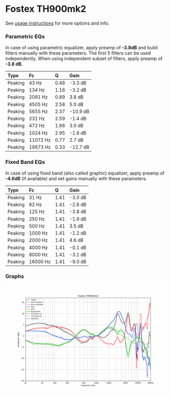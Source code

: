 # Fostex TH900mk2
See [usage instructions](https://github.com/jaakkopasanen/AutoEq#usage) for more options and info.

### Parametric EQs
In case of using parametric equalizer, apply preamp of **-3.8dB** and build filters manually
with these parameters. The first 5 filters can be used independently.
When using independent subset of filters, apply preamp of **-3.8 dB**.

| Type    | Fc       |    Q | Gain     |
|:--------|:---------|:-----|:---------|
| Peaking | 43 Hz    | 0.48 | -3.3 dB  |
| Peaking | 134 Hz   | 1.16 | -3.2 dB  |
| Peaking | 2091 Hz  | 0.89 | 3.8 dB   |
| Peaking | 4505 Hz  | 2.58 | 5.0 dB   |
| Peaking | 5655 Hz  | 2.37 | -10.9 dB |
| Peaking | 231 Hz   | 2.59 | -1.4 dB  |
| Peaking | 472 Hz   | 1.66 | 3.0 dB   |
| Peaking | 1024 Hz  | 2.95 | -1.6 dB  |
| Peaking | 11072 Hz | 0.77 | 2.7 dB   |
| Peaking | 19673 Hz | 0.33 | -12.7 dB |

### Fixed Band EQs
In case of using fixed band (also called graphic) equalizer, apply preamp of **-4.6dB**
(if available) and set gains manually with these parameters.

| Type    | Fc       |    Q | Gain    |
|:--------|:---------|:-----|:--------|
| Peaking | 31 Hz    | 1.41 | -3.0 dB |
| Peaking | 62 Hz    | 1.41 | -2.6 dB |
| Peaking | 125 Hz   | 1.41 | -3.8 dB |
| Peaking | 250 Hz   | 1.41 | -1.9 dB |
| Peaking | 500 Hz   | 1.41 | 3.5 dB  |
| Peaking | 1000 Hz  | 1.41 | -1.2 dB |
| Peaking | 2000 Hz  | 1.41 | 4.6 dB  |
| Peaking | 4000 Hz  | 1.41 | -0.1 dB |
| Peaking | 8000 Hz  | 1.41 | -3.1 dB |
| Peaking | 16000 Hz | 1.41 | -9.0 dB |

### Graphs
![](./Fostex%20TH900mk2.png)
